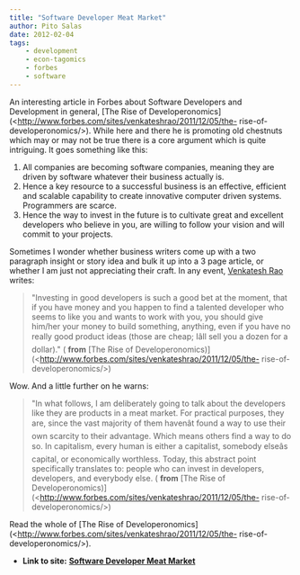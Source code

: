 ```yaml
---
title: "Software Developer Meat Market"
author: Pito Salas
date: 2012-02-04
tags:
    - development
    - econ-tagomics
    - forbes
    - software
---
```




An interesting article in Forbes about Software Developers and Development in
general, [The Rise of
Developeronomics](<http://www.forbes.com/sites/venkateshrao/2011/12/05/the-
rise-of-developeronomics/>). While here and there he is promoting old
chestnuts which may or may not be true there is a core argument which is quite
intriguing. It goes something like this:

  1. All companies are becoming software companies, meaning they are driven by software whatever their business actually is.
  2. Hence a key resource to a successful business is an effective, efficient and scalable capability to create innovative computer driven systems. Programmers are scarce.
  3. Hence the way to invest in the future is to cultivate great and excellent developers who believe in you, are willing to follow your vision and will commit to your projects.

Sometimes I wonder whether business writers come up with a two paragraph
insight or story idea and bulk it up into a 3 page article, or whether I am
just not appreciating their craft. In any event, [Venkatesh Rao
](<http://blogs.forbes.com/venkateshrao/>)writes:

> "Investing in good developers is such a good bet at the moment, that if you
> have money and you happen to find a talented developer who seems to like you
> and wants to work with you, you should give him/her your money to build
> something, anything, even if you have no really good product ideas (those
> are cheap; Iâll sell you a dozen for a dollar)." ( **from** [The Rise of
> Developeronomics)](<http://www.forbes.com/sites/venkateshrao/2011/12/05/the-
> rise-of-developeronomics/>)

Wow. And a little further on he warns:

> "In what follows, I am deliberately going to talk about the developers like
> they are products in a meat market. For practical purposes, they are, since
> the vast majority of them havenât found a way to use their own scarcity to
> their advantage. Which means others find a way to do so. In capitalism,
> every human is either a capitalist, somebody elseâs capital, or
> economically worthless. Today, this abstract point specifically translates
> to: people who can invest in developers, developers, and everybody else. (
> **from** [The Rise of
> Developeronomics)](<http://www.forbes.com/sites/venkateshrao/2011/12/05/the-
> rise-of-developeronomics/>)

Read the whole of [The Rise of
Developeronomics](<http://www.forbes.com/sites/venkateshrao/2011/12/05/the-
rise-of-developeronomics/>).


* **Link to site:** **[Software Developer Meat Market](None)**
